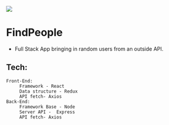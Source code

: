 
<kbd><img src="./thumbnail_WhetherWeather.png" /></kbd>

# FindPeople
* Full Stack App bringing in random users from an outside API.

## Tech: 
    Front-End: 
         Framework - React
         Data structure - Redux
         API fetch- Axios
    Back-End: 
         Framework Base - Node
         Server API -  Express
         API fetch- Axios

